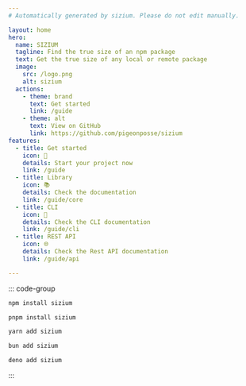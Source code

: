 ```yaml
---
# Automatically generated by sizium. Please do not edit manually.

layout: home
hero:
  name: SIZIUM
  tagline: Find the true size of an npm package
  text: Get the true size of any local or remote package
  image:
    src: /logo.png
    alt: sizium
  actions:
    - theme: brand
      text: Get started
      link: /guide
    - theme: alt
      text: View on GitHub
      link: https://github.com/pigeonposse/sizium
features:
  - title: Get started
    icon: 🏁
    details: Start your project now
    link: /guide
  - title: Library
    icon: 📚
    details: Check the documentation
    link: /guide/core
  - title: CLI
    icon: 🔢
    details: Check the CLI documentation
    link: /guide/cli
  - title: REST API
    icon: 🌐
    details: Check the Rest API documentation
    link: /guide/api

---
```


::: code-group

```bash [npm]
npm install sizium
```

```bash [pnpm]
pnpm install sizium
```

```bash [yarn]
yarn add sizium
```

```bash [bun]
bun add sizium
```

```bash [deno]
deno add sizium
```

:::
